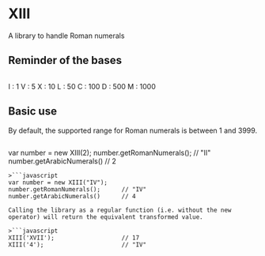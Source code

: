 # XIII
A library to handle Roman numerals

## Reminder of the bases

>```
I : 1
V : 5
X : 10
L : 50
C : 100
D : 500
M : 1000

## Basic use

By default, the supported range for Roman numerals is between 1 and 3999.

>```javascript
var number = new XIII(2);
number.getRomanNumerals();      // "II"
number.getArabicNumerals()      // 2
```
>```javascript
var number = new XIII("IV");
number.getRomanNumerals();      // "IV"
number.getArabicNumerals()      // 4

Calling the library as a regular function (i.e. without the new operator) will return the equivalent transformed value.

>```javascript
XIII('XVII');                   // 17
XIII('4');                      // "IV"
